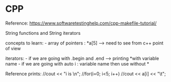 # CPP

Reference: https://www.softwaretestinghelp.com/cpp-makefile-tutorial/

String functions and String iterators

concepts to learn:
	- array of pointers : *a[5] --> need to see from c++ point of view

iterators:
	- if we are going with .begin and .end --> printing *with variable name
	- if we are going with auto i : variable name then use without *

Reference prints:
//cout << "i is \n";
//for(i=0; i<5; i++)
//cout << a[i] << "\t";

